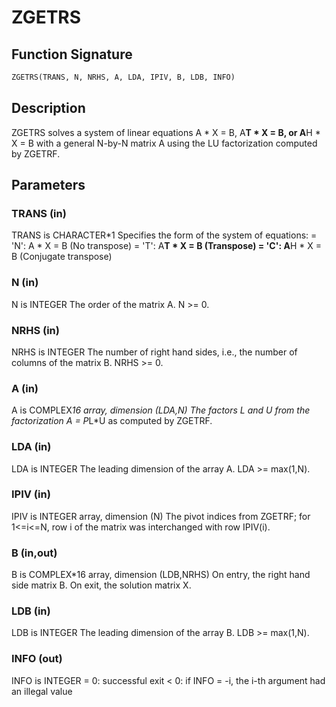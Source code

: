 # ZGETRS

## Function Signature

```fortran
ZGETRS(TRANS, N, NRHS, A, LDA, IPIV, B, LDB, INFO)
```

## Description


 ZGETRS solves a system of linear equations
    A * X = B,  A**T * X = B,  or  A**H * X = B
 with a general N-by-N matrix A using the LU factorization computed
 by ZGETRF.

## Parameters

### TRANS (in)

TRANS is CHARACTER*1 Specifies the form of the system of equations: = 'N': A * X = B (No transpose) = 'T': A**T * X = B (Transpose) = 'C': A**H * X = B (Conjugate transpose)

### N (in)

N is INTEGER The order of the matrix A. N >= 0.

### NRHS (in)

NRHS is INTEGER The number of right hand sides, i.e., the number of columns of the matrix B. NRHS >= 0.

### A (in)

A is COMPLEX*16 array, dimension (LDA,N) The factors L and U from the factorization A = P*L*U as computed by ZGETRF.

### LDA (in)

LDA is INTEGER The leading dimension of the array A. LDA >= max(1,N).

### IPIV (in)

IPIV is INTEGER array, dimension (N) The pivot indices from ZGETRF; for 1<=i<=N, row i of the matrix was interchanged with row IPIV(i).

### B (in,out)

B is COMPLEX*16 array, dimension (LDB,NRHS) On entry, the right hand side matrix B. On exit, the solution matrix X.

### LDB (in)

LDB is INTEGER The leading dimension of the array B. LDB >= max(1,N).

### INFO (out)

INFO is INTEGER = 0: successful exit < 0: if INFO = -i, the i-th argument had an illegal value

